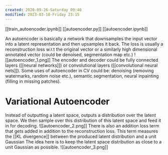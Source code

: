 ```yaml
---
created: 2020-09-26-Saturday 09:40
modified: 2023-03-10-Friday 23:15
---
```


[[train_autoencoder.ipynb]]
[[autoencoder.py]]
[[autoencoder.ipynb]]

An autoencoder is basically a network that downsamples the input vector into a latent representation and then upsamples it back. The loss is usually a reconstruction loss w.r.t the original vector or a similarly high dimensional annotated vector (could be denoised, segmentation map etc.)
![[autoencoder_1.png]]
The encoder and decoder could be fully connected layers ([[neural networks]]) or convolutional layers ([[convolutional neural nets]]). Some uses of autoencoder in CV could be: denoising (removing watermarks, random noise etc.), semantic segmentation, neural inpainting (filling in missing patches).

# Variational Autoencoder

Instead of outputting a latent space, outputs a distribution over the latent space. We then sample over this distribution of this latent space and feed it in for decoding.
![[autoencoder_2.png]]
There is also an addition loss term that gets added in addition to the reconstruction loss. This term measures the [[KL divergence]] between the produced latent distribution and a unit Gaussian The idea here is to keep the latent space distribution as close to a unit Gaussian as possible.
![[autoencoder_3.png]]
